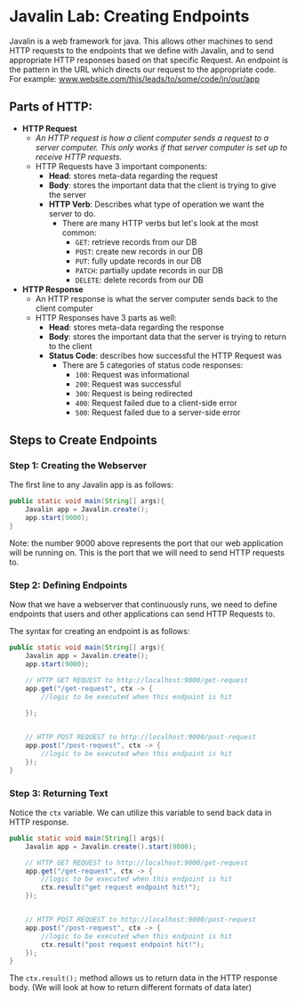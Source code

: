 # Javalin Lab: Creating Endpoints
Javalin is a web framework for java. This allows other machines to send HTTP requests to the endpoints that we define 
with Javalin, and to send appropriate HTTP responses based on that specific Request. An endpoint is the pattern in 
the URL which directs our request to the appropriate code. For example:
    www.website.com/this/leads/to/some/code/in/our/app

## Parts of HTTP:
- **HTTP Request**
    - *An HTTP request is how a client computer sends a request to a server computer. This only works if that server 
      computer is set up to receive HTTP requests.*
    - HTTP Requests have 3 important components:
        - **Head**: stores meta-data regarding the request
        - **Body**: stores the important data that the client is trying to give the server
        - **HTTP Verb**: Describes what type of operation we want the server to do.
            - There are many HTTP verbs but let's look at the most common:
                - `GET`: retrieve records from our DB
                - `POST`: create new records in our DB
                - `PUT`: fully update records in our DB
                - `PATCH`: partially update records in our DB
                - `DELETE`: delete records from our DB
- **HTTP Response**
    - An HTTP response is what the server computer sends back to the client computer
    - HTTP Responses have 3 parts as well:
        - **Head**: stores meta-data regarding the response
        - **Body**: stores the important data that the server is trying to return to the client
        - **Status Code**: describes how successful the HTTP Request was
            - There are 5 categories of status code responses:
                - `100`: Request was informational
                - `200`: Request was successful
                - `300`: Request is being redirected
                - `400`: Request failed due to a client-side error
                - `500`: Request failed due to a server-side error

## Steps to Create Endpoints

### Step 1: Creating the Webserver
The first line to any Javalin app is as follows: 
```java
public static void main(String[] args){
    Javalin app = Javalin.create();
    app.start(9000);
}
```

Note: the number 9000 above represents the port that our web application will be running on. This is the port that we will need to send HTTP requests to.


### Step 2: Defining Endpoints
Now that we have a webserver that continuously runs, we need to define endpoints that users and other applications 
can send HTTP Requests to.

The syntax for creating an endpoint is as follows:
```java
public static void main(String[] args){
    Javalin app = Javalin.create();
    app.start(9000);

    // HTTP GET REQUEST to http://localhost:9000/get-request
    app.get("/get-request", ctx -> {
        //logic to be executed when this endpoint is hit
        
    });


    // HTTP POST REQUEST to http://localhost:9000/post-request
    app.post("/post-request", ctx -> {
        //logic to be executed when this endpoint is hit
    });
}
```

### Step 3: Returning Text
Notice the `ctx` variable. We can utilize this variable to send back data in HTTP response.

```java
public static void main(String[] args){
    Javalin app = Javalin.create().start(9000);

    // HTTP GET REQUEST to http://localhost:9000/get-request
    app.get("/get-request", ctx -> {
        //logic to be executed when this endpoint is hit
        ctx.result("get request endpoint hit!");
    });


    // HTTP POST REQUEST to http://localhost:9000/post-request
    app.post("/post-request", ctx -> {
        //logic to be executed when this endpoint is hit
        ctx.result("post request endpoint hit!");
    });
}
```

The `ctx.result();` method allows us to return data in the HTTP response body. (We will look at how to return different
formats of data later)
